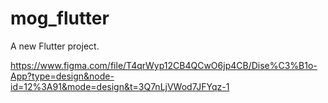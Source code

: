 # mog_flutter

A new Flutter project.


https://www.figma.com/file/T4qrWyp12CB4QCwO6jp4CB/Dise%C3%B1o-App?type=design&node-id=12%3A91&mode=design&t=3Q7nLjVWod7JFYqz-1
